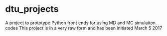# dtu_projects
A  project to prototype Python front ends for using MD and MC simulaiton codes
This project is in a very raw form and has been initiated March 5 2017
